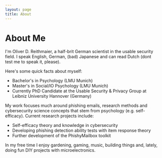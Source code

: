 ```yaml
---
layout: page
title: About
---
```

# About Me

I'm Oliver D. Reithmaier, a half-brit German scientist in the usable security field. I speak English, German, (bad) Japanese and can read Dutch (dont test me to speak it, please). 

Here's some quick facts about myself:

- Bachelor's in Psychology (LMU Munich)
- Master's in Social/IO Psychology (LMU Munich)
- Currently PhD Candidate at the Usable Security & Privacy Group at Leibniz University Hannover (Germany)

My work focuses much around phishing emails, research methods and cybersecurity science concepts that stem from psychology (e.g. self-efficacy). Current research projects include: 

- Self-efficacy theory and knowledge in cybersecurity
- Developing phishing detection ability tests with item response theory
- Further development of the PhishyMailbox toolkit

In my free time I enjoy gardening, gaming, music, building things and, lately, doing fun DIY projects with microelectronics.